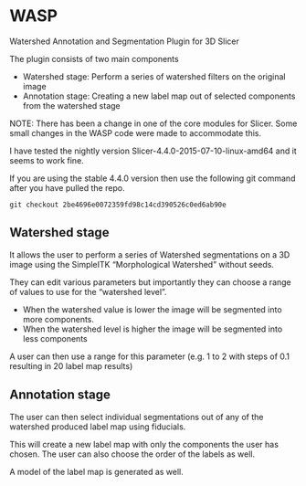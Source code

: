 WASP
====

Watershed Annotation and Segmentation Plugin for 3D Slicer

The plugin consists of two main components

* Watershed stage: Perform a series of watershed filters on the original image
* Annotation stage: Creating a new label map out of selected components from the watershed stage

NOTE: There has been a change in one of the core modules for Slicer. Some small changes in the WASP code were made to accommodate this.

I have tested the nightly version Slicer-4.4.0-2015-07-10-linux-amd64 and it seems to work fine.

If you are using the stable 4.4.0 version then use the following git command after you have pulled the repo.

```git checkout 2be4696e0072359fd98c14cd390526c0ed6ab90e```

Watershed stage
----

It allows the user to perform a series of Watershed segmentations on a 3D image using the SimpleITK “Morphological Watershed” without seeds.

They can edit various parameters but importantly they can choose a range of values to use for the “watershed level”.

* When the watershed value is lower the image will be segmented into more components.
* When the watershed level is higher the image will be segmented into less components

A user can then use a range for this parameter (e.g. 1 to 2 with steps of 0.1 resulting in 20 label map results)

Annotation stage
----

The user can then select individual segmentations out of any of the watershed produced label map using fiducials.

This will create a new label map with only the components the user has chosen. The user can also choose the order of the labels as well.

A model of the label map is generated as well.


